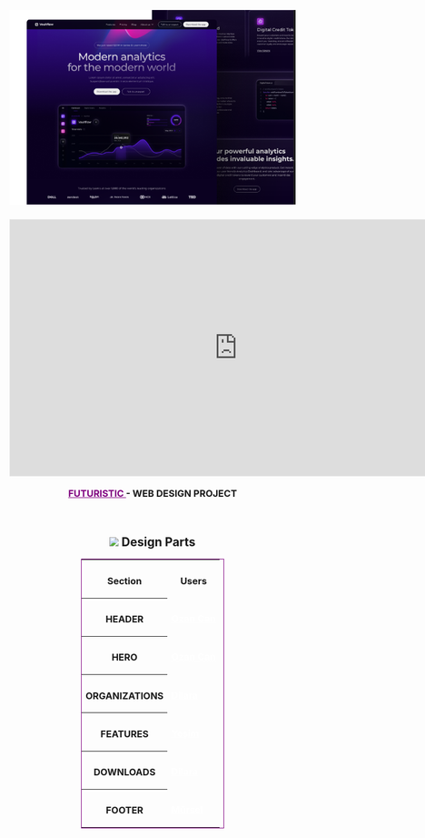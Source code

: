 <p align="center">
  <a href="" rel="noopener">
    <img src="./src/images/readme/image.png" alt="Project logo"></a>

</p>
<h3 align="center">
  <iframe style="border: 1px solid rgba(0, 0, 0, 0.1);" width="800" height="450" src="https://embed.figma.com/design/SbUIMCCbV1Ff5Qz40sd5mf/SaaS%2C-Futuristic-App-%E2%80%94-Webflow-Landing-Page-Design-(Community)?node-id=0-1&embed-host=share"></iframe>
  
  <a
    href="https://www.figma.com/community/file/1220395318362406554/saas-futuristic-app-webflow-landing-page-design"
    style="color: purple;">FUTURISTIC </a> - WEB DESIGN PROJECT </h3>
<br>
<div align="center">
  <h2>
    <img
      src="https://raw.githubusercontent.com/danielcranney/readme-generator/main/public/icons/skills/figma-colored.svg"
      width="20"> Design Parts
  </h2>
  <table style="border: 1px solid purple; width: 50%;">
    <tr>
      <th>
        <h3>Section</h3>
      </th>
      <th>
        <h3>Users</h3>
      </th>
    </tr>
    <tr>
      <th>
        <h3>HEADER</h3>
      </th>
      <td>
        <h3>
          <a href="https://github.com/ozncncyr" style="color: white;"> Ozan Can </a>
        </h3>
      </td>
    </tr>
    <tr>
      <th>
        <h3>HERO</h3>
      </th>
      <td>
        <h3>
          <a href="https://github.com/ozncncyr" style="color: white;"> Ozan Can </a>
        </h3>
      </td>
    </tr>
    <tr>
      <th>
        <h3>ORGANIZATIONS</h3>
      </th>
      <td>
        <h3>
          <a href="https://github.com/Dilaraydmr" style="color: white;"> Dilara </a>
        </h3>
      </td>
    </tr>
    <tr>
      <th>
        <h3>FEATURES</h3>
      </th>
      <td>
        <h3>
          <a href="https://github.com/yesimbozkurt" style="color: white;"> Yeşim </a>
        </h3>
      </td>
    </tr>
    <tr>
      <th>
        <h3>DOWNLOADS</h3>
      </th>
      <td>
        <h3>
          <a href="https://github.com/Dilaraydmr" style="color: white;"> Dilara </a>
        </h3>
      </td>
    </tr>
    <tr>
      <th>
        <h3>FOOTER</h3>
      </th>
      <td>
        <h3>
          <a href="https://github.com/murselsen" style="color: white;"> Mürsel </a>
        </h3>
      </td>
    </tr>
  </table>
</div>
